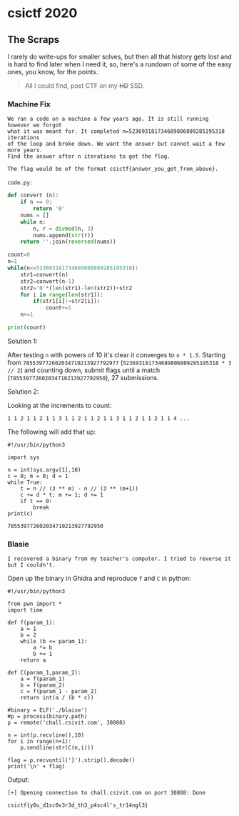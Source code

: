 # csictf 2020

## The Scraps

I rarely do write-ups for smaller solves, but then all that history gets lost and is hard to find later when I need it, so, here's a rundown of some of the easy ones, you know, for the points.

> All I could find, post CTF on my <strike>HD</strike> SSD.


### Machine Fix

```
We ran a code on a machine a few years ago. It is still running however we forgot
what it was meant for. It completed n=523693181734689806809285195318 iterations
of the loop and broke down. We want the answer but cannot wait a few more years. 
Find the answer after n iterations to get the flag.

The flag would be of the format csictf{answer_you_get_from_above}.
```

`code.py`:

```python
def convert (n):
    if n == 0:
        return '0'
    nums = []
    while n:
        n, r = divmod(n, 3)
        nums.append(str(r))
    return ''.join(reversed(nums))

count=0
n=1
while(n<=523693181734689806809285195318):
	str1=convert(n)
	str2=convert(n-1)
	str2='0'*(len(str1)-len(str2))+str2
	for i in range(len(str1)):
		if(str1[i]!=str2[i]):
			count+=1
	n+=1

print(count)
```

Solution 1:

After testing `n` with powers of 10 it's clear it converges to `n * 1.5`.  Starting from `785539772602034710213927792977` (`523693181734689806809285195318 * 3 // 2`) and counting down, submit flags until a match (`785539772602034710213927792950`), 27 submissions.

Solution 2:

Looking at the increments to count:

`1 1 2 1 1 2 1 1 3 1 1 2 1 1 2 1 1 3 1 1 2 1 1 2 1 1 4 ...`

The following will add that up:

```
#!/usr/bin/python3

import sys

n = int(sys.argv[1],10)
c = 0; m = 0; d = 1
while True:
    t = n // (3 ** m) - n // (3 ** (m+1))
    c += d * t; m += 1; d += 1
    if t == 0:
        break
print(c)
```

`785539772602034710213927792950`

### Blasie

```
I recovered a binary from my teacher's computer. I tried to reverse it but I couldn't.
```

Open up the binary in Ghidra and reproduce `f` and `C` in python:

```
#!/usr/bin/python3

from pwn import *
import time

def f(param_1):
    a = 1
    b = 2
    while (b <= param_1):
        a *= b
        b += 1
    return a

def C(param_1,param_2):
    a = f(param_1)
    b = f(param_2)
    c = f(param_1 - param_2)
    return int(a / (b * c))

#binary = ELF('./blaise')
#p = process(binary.path)
p = remote('chall.csivit.com', 30808)

n = int(p.recvline(),10)
for i in range(n+1):
    p.sendline(str(C(n,i)))

flag = p.recvuntil('}').strip().decode()
print('\n' + flag)
```

Output:

```
[+] Opening connection to chall.csivit.com on port 30808: Done

csictf{y0u_d1sc0v3r3d_th3_p4sc4l's_tr14ngl3}
```